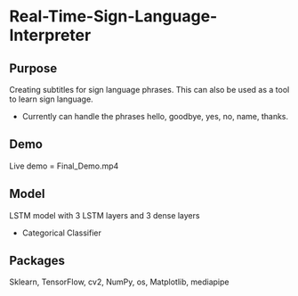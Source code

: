 # Real-Time-Sign-Language-Interpreter

## Purpose
Creating subtitles for sign language phrases. This can also be used as a tool to learn sign language.
- Currently can handle the phrases hello, goodbye, yes, no, name, thanks.

## Demo
Live demo = Final_Demo.mp4

## Model
LSTM model with 3 LSTM layers and 3 dense layers
- Categorical Classifier

## Packages
Sklearn, TensorFlow, cv2, NumPy, os, Matplotlib, mediapipe
